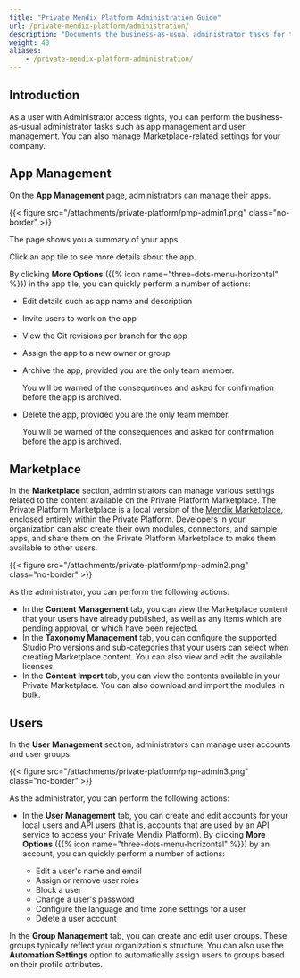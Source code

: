 ```yaml
---
title: "Private Mendix Platform Administration Guide"
url: /private-mendix-platform/administration/
description: "Documents the business-as-usual administrator tasks for the Private Mendix Platform."
weight: 40
aliases:
    - /private-mendix-platform-administration/
---
```


## Introduction

As a user with Administrator access rights, you can perform the business-as-usual administrator tasks such as app management and user management. You can also manage Marketplace-related settings for your company.

## App Management

On the **App Management** page, administrators can manage their apps.

{{< figure src="/attachments/private-platform/pmp-admin1.png" class="no-border" >}}

The page shows you a summary of your apps.

Click an app tile to see more details about the app.

By clicking **More Options** ({{% icon name="three-dots-menu-horizontal" %}}) in the app tile, you can quickly perform a number of actions:

* Edit details such as app name and description
* Invite users to work on the app
* View the Git revisions per branch for the app
* Assign the app to a new owner or group
* Archive the app, provided you are the only team member.
    
    You will be warned of the consequences and asked for confirmation before the app is archived.

* Delete the app, provided you are the only team member.
    
    You will be warned of the consequences and asked for confirmation before the app is archived.

## Marketplace

In the **Marketplace** section, administrators can manage various settings related to the content available on the Private Platform Marketplace. The Private Platform Marketplace is a local version of the [Mendix Marketplace](/appstore/overview/), enclosed entirely within the Private Platform. Developers in your organization can also create their own modules, connectors, and sample apps, and share them on the Private Platform Marketplace to make them available to other users.

{{< figure src="/attachments/private-platform/pmp-admin2.png" class="no-border" >}}

As the administrator, you can perform the following actions:

* In the **Content Management** tab, you can view the Marketplace content that your users have already published, as well as any items which are pending approval, or which have been rejected.
* In the **Taxonomy Management** tab, you can configure the supported Studio Pro versions and sub-categories that your users can select when creating Marketplace content. You can also view and edit the available licenses.
* In the **Content Import** tab, you can view the contents available in your Private Marketplace. You can also download and import the modules in bulk.

## Users

In the **User Management** section, administrators can manage user accounts and user groups.

{{< figure src="/attachments/private-platform/pmp-admin3.png" class="no-border" >}}

As the administrator, you can perform the following actions:

* In the **User Management** tab, you can create and edit accounts for your local users and API users (that is, accounts that are used by an API service to access your Private Mendix Platform). By clicking **More Options** ({{% icon name="three-dots-menu-horizontal" %}}) by an account, you can quickly perform a number of actions:

    * Edit a user's name and email
    * Assign or remove user roles
    * Block a user
    * Change a user's password
    * Configure the language and time zone settings for a user
    * Delete a user account

In the **Group Management** tab, you can create and edit user groups. These groups typically reflect your organization's structure. You can also use the **Automation Settings** option to automatically assign users to groups based on their profile attributes.
